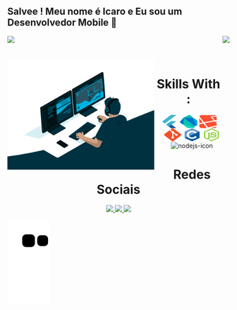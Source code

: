 ## Salvee ! Meu nome é Icaro e Eu sou um Desenvolvedor Mobile 📱

<div>
  
  <img  height="180em" src="https://github-readme-stats.vercel.app/api?username=Icimm&show_icons=true&theme=great-gatsby&include_all_commits=true&count_private=true"/>
  <img align="right" height="180em" src="https://github-readme-stats.vercel.app/api/top-langs/?username=Icimm&layout=compact&langs_count=16&theme=great-gatsby"/>
</div>
<br>

<div  align="center"> 
  <div style="display: inline_block"><br>
    <img align="left" height="250" alt="coding-time" src="code.gif">
    <h1 align="center">Skills With : </h1>
    <img align="center" height="30" width="40" alt= "flutter-icon" src="https://raw.githubusercontent.com/devicons/devicon/master/icons/flutter/flutter-original.svg">
    <img align="center" height="30" width="40" alt="dart-icon" src="https://raw.githubusercontent.com/devicons/devicon/master/icons/dart/dart-original.svg">
    <img align="center" height="30" width="40" alt="laravel-icon" src="https://raw.githubusercontent.com/devicons/devicon/master/icons/laravel/laravel-plain.svg">
    <img align="center" height="30" width="40" alt="git-icon" src="https://raw.githubusercontent.com/devicons/devicon/master/icons/git/git-original.svg">
    <img align="center" height="30" width="40" alt="c-icon" src="https://raw.githubusercontent.com/devicons/devicon/master/icons/c/c-original.svg">
    <img align="center" height="30" width="40" alt="nodejs-icon" src="https://raw.githubusercontent.com/devicons/devicon/master/icons/nodejs/nodejs-original.svg">
    <img align="center" height="30" width="40" alt="nodejs-icon" src="https://raw.githubusercontent.com/jmnote/z-icons/master/svg/cpp.svg">
   </div>
    
  
  <h1 align="center">Redes Sociais</h1>
    <a href = "mailto: work.icarobellem2@gmail.com">
      <img width="30" src="gmail.svg">
    </a>
    <a href = "https://www.linkedin.com/in/icaro-bellem-8a0947235/">
      <img width="25" src="linkedin.svg">
    </a>
    <a href = "https://www.instagram.com/icarobellemskt/">
      <img width="25" src="instagram.png">
    </a>
</div>
  
![Snake animation](https://github.com/Icimm/Icimm/blob/output/github-contribution-grid-snake.svg)
